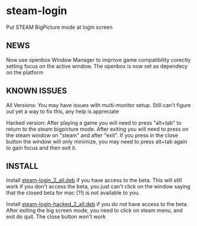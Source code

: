 steam-login
===========

Put STEAM BigPicture mode at login screen

NEWS
----
Now use openbox Window Manager to improve game compatibility corectly setting focus on the active window. The openbox is now set as dependecy on the platform

KNOWN ISSUES
------------

All Versions: You may have issues with multi-monitor setup. Still can't figure out yet a way to fix this, any help is appreciate

Hacked version: After playing a game you will need to press "alt+tab" to return to the steam bigpicture mode. After exiting you will need to press on the steam window on "steam" and after "exit". If you press in the close button the window will only minimize, you may need to press alt+tab again to gain focus and then exit it.

INSTALL
-------

Install <a href="https://github.com/thor27/steam-login/blob/master/steam-login_2_all.deb?raw=true">steam-login_2_all.deb</a> if you have access to the beta. This will still work if you don't access the beta, you just can't click on the window saying that the closed beta for mac (?!) is not available to you.

Install <a href="https://github.com/thor27/steam-login/blob/master/steam-login-hacked_2_all.deb?raw=true">steam-login-hacked_2_all.deb</a> if you do not have access to the beta. After exiting the big screen mode, you need to click on steam menu, and exit do quit. The close button won't work



